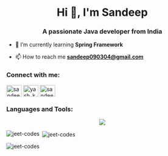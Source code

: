 <h1 align="center">Hi 👋, I'm Sandeep</h1>
<h3 align="center">A passionate Java developer from India</h3>





- 🌱 I’m currently learning **Spring Framework**

- 📫 How to reach me **sandeep090304@gmail.com**

<h3 align="left">Connect with me:</h3>
<p align="left">
<a href="https://linkedin.com/in/sandeepkuprusty" target="blank"><img align="center" src="https://raw.githubusercontent.com/rahuldkjain/github-profile-readme-generator/master/src/images/icons/Social/linked-in-alt.svg" alt="sandeepkuprusty" height="30" width="40" /></a>
<a href="https://instagram.com/yash_kumar934" target="blank"><img align="center" src="https://raw.githubusercontent.com/rahuldkjain/github-profile-readme-generator/master/src/images/icons/Social/instagram.svg" alt="yash_kumar934" height="30" width="40" /></a>
<a href="https://www.hackerrank.com/sandeep090304" target="blank"><img align="center" src="https://raw.githubusercontent.com/rahuldkjain/github-profile-readme-generator/master/src/images/icons/Social/hackerrank.svg" alt="sandeep090304" height="30" width="40" /></a>
</p>

<h3 align="left">Languages and Tools:</h3>
<p align="center">
  <a href="https://skillicons.dev">
    <img src="https://skillicons.dev/icons?i=git,androidstudio,arduino,c,cpp,bash,blender,html,css,javascript,docker,figma,firebase,hibernate,java,javascript,linux,mongodb,mysql,notion,php,redhat,spring,vscode" />
  </a>
</p>

<p><img align="left" src="https://github-readme-stats.vercel.app/api/top-langs?username=jeet-codes&show_icons=true&locale=en&layout=compact" alt="jeet-codes" /></p>

<p>&nbsp;<img align="center" src="https://github-readme-stats.vercel.app/api?username=jeet-codes&show_icons=true&locale=en" alt="jeet-codes" /></p>

<p><img align="center" src="https://github-readme-streak-stats.herokuapp.com/?user=jeet-codes&" alt="jeet-codes" /></p>
